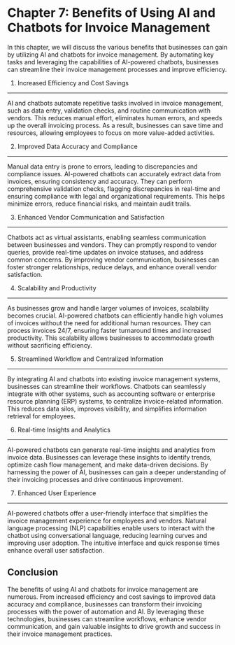 Chapter 7: Benefits of Using AI and Chatbots for Invoice Management
===================================================================

In this chapter, we will discuss the various benefits that businesses can gain by utilizing AI and chatbots for invoice management. By automating key tasks and leveraging the capabilities of AI-powered chatbots, businesses can streamline their invoice management processes and improve efficiency.

1. Increased Efficiency and Cost Savings
----------------------------------------

AI and chatbots automate repetitive tasks involved in invoice management, such as data entry, validation checks, and routine communication with vendors. This reduces manual effort, eliminates human errors, and speeds up the overall invoicing process. As a result, businesses can save time and resources, allowing employees to focus on more value-added activities.

2. Improved Data Accuracy and Compliance
----------------------------------------

Manual data entry is prone to errors, leading to discrepancies and compliance issues. AI-powered chatbots can accurately extract data from invoices, ensuring consistency and accuracy. They can perform comprehensive validation checks, flagging discrepancies in real-time and ensuring compliance with legal and organizational requirements. This helps minimize errors, reduce financial risks, and maintain audit trails.

3. Enhanced Vendor Communication and Satisfaction
-------------------------------------------------

Chatbots act as virtual assistants, enabling seamless communication between businesses and vendors. They can promptly respond to vendor queries, provide real-time updates on invoice statuses, and address common concerns. By improving vendor communication, businesses can foster stronger relationships, reduce delays, and enhance overall vendor satisfaction.

4. Scalability and Productivity
-------------------------------

As businesses grow and handle larger volumes of invoices, scalability becomes crucial. AI-powered chatbots can efficiently handle high volumes of invoices without the need for additional human resources. They can process invoices 24/7, ensuring faster turnaround times and increased productivity. This scalability allows businesses to accommodate growth without sacrificing efficiency.

5. Streamlined Workflow and Centralized Information
---------------------------------------------------

By integrating AI and chatbots into existing invoice management systems, businesses can streamline their workflows. Chatbots can seamlessly integrate with other systems, such as accounting software or enterprise resource planning (ERP) systems, to centralize invoice-related information. This reduces data silos, improves visibility, and simplifies information retrieval for employees.

6. Real-time Insights and Analytics
-----------------------------------

AI-powered chatbots can generate real-time insights and analytics from invoice data. Businesses can leverage these insights to identify trends, optimize cash flow management, and make data-driven decisions. By harnessing the power of AI, businesses can gain a deeper understanding of their invoicing processes and drive continuous improvement.

7. Enhanced User Experience
---------------------------

AI-powered chatbots offer a user-friendly interface that simplifies the invoice management experience for employees and vendors. Natural language processing (NLP) capabilities enable users to interact with the chatbot using conversational language, reducing learning curves and improving user adoption. The intuitive interface and quick response times enhance overall user satisfaction.

Conclusion
----------

The benefits of using AI and chatbots for invoice management are numerous. From increased efficiency and cost savings to improved data accuracy and compliance, businesses can transform their invoicing processes with the power of automation and AI. By leveraging these technologies, businesses can streamline workflows, enhance vendor communication, and gain valuable insights to drive growth and success in their invoice management practices.
